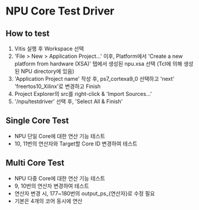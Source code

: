 # NPU Core Test Driver

## How to test
1. Vitis 실행 후 Workspace 선택
2. 'File > New > Application Project...' 이후, Platform에서 'Create a new platform from hardware (XSA)' 탭에서 생성된 npu.xsa 선택 (Tcl에 의해 생성된 NPU directory에 있음)
3. 'Application Project name' 작성 후, ps7_cortexa9_0 선택하고 'next' 'freertos10_Xilinx'로 변경하고 Finish
4. Project Explorer의 src를 right-click & 'Import Sources...'
5. '/npu/testdriver' 선택 후, 'Select All & Finish'

## Single Core Test
* NPU 단일 Core에 대한 연산 기능 테스트
* 10, 11번의 연산자와 Target할 Core ID 변경하여 테스트

## Multi Core Test
* NPU 다중 Core에 대한 연산 기능 테스트
* 9, 10번의 연산자 변경하여 테스트
* 연산자 변경 시, 177~180번의 output_ps_{연산자}로 수정 필요 
* 기본은 4개의 코어 동시에 연산